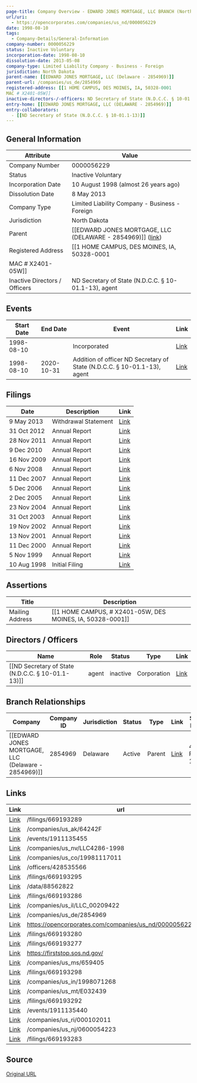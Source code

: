 ```yaml
---
page-title: Company Overview - EDWARD JONES MORTGAGE, LLC BRANCH (North Dakota - 0000056229)
url/uri:
  - https://opencorporates.com/companies/us_nd/0000056229
date: 1998-08-10
tags:
  - Company-Details/General-Information
company-number: 0000056229
status: Inactive Voluntary
incorporation-date: 1998-08-10
dissolution-date: 2013-05-08
company-type: Limited Liability Company - Business - Foreign
jurisdiction: North Dakota
parent-name: [[EDWARD JONES MORTGAGE, LLC (Delaware - 2854969)]]
parent-url: /companies/us_de/2854969
registered-address: [[1 HOME CAMPUS, DES MOINES, IA, 50328-0001
MAC # X2401-05W]]
inactive-directors-/-officers: ND Secretary of State (N.D.C.C. § 10-01.1-13), agent
entry-home: [[EDWARD JONES MORTGAGE, LLC (DELAWARE - 2854969)]]
entry-collaborators:
  - [[ND Secretary of State (N.D.C.C. § 10-01.1-13)]]
---
```


## General Information
| Attribute          | Value                                       |
|--------------------|---------------------------------------------|
| Company Number     | 0000056229                                  |
| Status             | Inactive Voluntary                          |
| Incorporation Date | 10 August 1998 (almost 26 years ago)        |
| Dissolution Date   | 8 May 2013                                  |
| Company Type       | Limited Liability Company - Business - Foreign |
| Jurisdiction       | North Dakota                                |
| Parent             | [[EDWARD JONES MORTGAGE, LLC (DELAWARE - 2854969)]] ([link](/companies/us_de/2854969)) |
| Registered Address | [[1 HOME CAMPUS, DES MOINES, IA, 50328-0001
MAC # X2401-05W]] |
| Inactive Directors / Officers | ND Secretary of State (N.D.C.C. § 10-01.1-13), agent |

## Events

| Start Date | End Date   | Event                                                   | Link |
|------------|------------|-------------------------------------------------------|------|
| 1998-08-10 |            | Incorporated                                            | [Link](https://opencorporates.com/events/1911135455) |
| 1998-08-10 | 2020-10-31 | Addition of officer ND Secretary of State (N.D.C.C. § 10-01.1-13), agent | [Link](https://opencorporates.com/events/1911135440) |

## Filings
| Date        | Description                    | Link |
|-------------|--------------------------------|-------|
| 9 May 2013  | Withdrawal Statement           | [Link](https://opencorporates.com/filings/669193277) |
| 31 Oct 2012 | Annual Report                  | [Link](https://opencorporates.com/filings/669193280) |
| 28 Nov 2011 | Annual Report                  | [Link](https://opencorporates.com/filings/669193283) |
| 9 Dec 2010  | Annual Report                  | [Link](https://opencorporates.com/filings/669193286) |
| 16 Nov 2009 | Annual Report                  | [Link](https://opencorporates.com/filings/669193289) |
| 6 Nov 2008  | Annual Report                  | [Link](https://opencorporates.com/filings/669193292) |
| 11 Dec 2007 | Annual Report                  | [Link](https://opencorporates.com/filings/669193295) |
| 5 Dec 2006  | Annual Report                  | [Link](https://opencorporates.com/filings/669193298) |
| 2 Dec 2005  | Annual Report                  | [Link](https://opencorporates.com/filings/669193301) |
| 23 Nov 2004 | Annual Report                  | [Link](https://opencorporates.com/filings/669193304) |
| 31 Oct 2003 | Annual Report                  | [Link](https://opencorporates.com/filings/669193307) |
| 19 Nov 2002 | Annual Report                  | [Link](https://opencorporates.com/filings/669193310) |
| 13 Nov 2001 | Annual Report                  | [Link](https://opencorporates.com/filings/669193313) |
| 11 Dec 2000 | Annual Report                  | [Link](https://opencorporates.com/filings/669193316) |
| 5 Nov 1999  | Annual Report                  | [Link](https://opencorporates.com/filings/669193319) |
| 10 Aug 1998 | Initial Filing                 | [Link](https://opencorporates.com/filings/669193322) |

## Assertions
| Title               | Description                                             |
|---------------------|---------------------------------------------------------|
| Mailing Address     | [[1 HOME CAMPUS, # X2401-05W, DES MOINES, IA, 50328-0001]] |

## Directors / Officers
| Name                 | Role            | Status     | Type        | Link |
|----------------------|-----------------|------------|-------------|------|
| [[ND Secretary of State (N.D.C.C. § 10-01.1-13)]] | agent           | inactive   | Corporation | [Link](https://opencorporates.com/officers/428535566) |

## Branch Relationships
| Company                       | Company ID            | Jurisdiction         | Status   | Type       | Link                                | Start Date   | End Date     | Statement Link                      |
|--------------------------------|----------------------|----------------------|----------|------------|-------------------------------------|--------------|--------------|-------------------------------------|
| [[EDWARD JONES MORTGAGE, LLC (Delaware - 2854969)]] | 2854969              | Delaware             | Active   | Parent     | [Link](https://opencorporates.com/companies/us_de/2854969) | 4 Feb 1998   | N/A          | [Statement](https://opencorporates.com/statements/970149269) |

## Links
| Link   | url                            
|--------|--------------------------------|
| [Link](/filings/669193289) |/filings/669193289            |
| [Link](/companies/us_ak/64242F) |/companies/us_ak/64242F       |
| [Link](/events/1911135455) |/events/1911135455            |
| [Link](/companies/us_nv/LLC4286-1998) |/companies/us_nv/LLC4286-1998 |
| [Link](/companies/us_co/19981117011) |/companies/us_co/19981117011  |
| [Link](/officers/428535566) |/officers/428535566           |
| [Link](/filings/669193295) |/filings/669193295            |
| [Link](/data/88562822) |/data/88562822                |
| [Link](/filings/669193286) |/filings/669193286            |
| [Link](/companies/us_il/LLC_00209422) |/companies/us_il/LLC_00209422 |
| [Link](/companies/us_de/2854969) |/companies/us_de/2854969      |
| [Link](https://opencorporates.com/companies/us_nd/0000056229/filings) |https://opencorporates.com/companies/us_nd/0000056229/filings|
| [Link](/filings/669193280) |/filings/669193280            |
| [Link](/filings/669193277) |/filings/669193277            |
| [Link](https://firststop.sos.nd.gov/) |https://firststop.sos.nd.gov/ |
| [Link](/companies/us_ms/659405) |/companies/us_ms/659405       |
| [Link](/filings/669193298) |/filings/669193298            |
| [Link](/companies/us_in/1998071268) |/companies/us_in/1998071268   |
| [Link](/companies/us_mt/E032439) |/companies/us_mt/E032439      |
| [Link](/filings/669193292) |/filings/669193292            |
| [Link](/events/1911135440) |/events/1911135440            |
| [Link](/companies/us_ri/000102011) |/companies/us_ri/000102011    |
| [Link](/companies/us_nj/0600054223) |/companies/us_nj/0600054223   |
| [Link](/filings/669193283) |/filings/669193283            |

## Source
[Original URL](https://opencorporates.com/companies/us_nd/0000056229)
